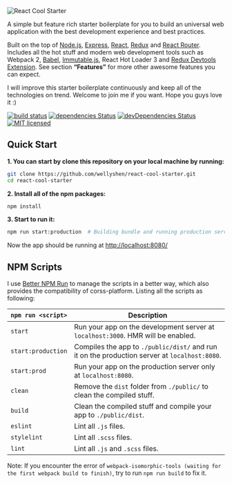 <img src="https://raw.githubusercontent.com/WellyShen/react-cool-starter/master/src/assets/banner.png" alt="React Cool Starter" />

A simple but feature rich starter boilerplate for you to build an universal web application with the best development experience and best practices.

Built on the top of [Node.js](https://nodejs.org/en/), [Express](https://expressjs.com/), [React](https://facebook.github.io/react/), [Redux](https://github.com/reactjs/redux) and [React Router](https://github.com/reactjs/react-router). Includes all the hot stuff and modern web development tools such as Webpack 2, [Babel](https://babeljs.io/), [Immutable.js](https://facebook.github.io/immutable-js/), React Hot Loader 3 and [Redux Devtools Extension](https://github.com/zalmoxisus/redux-devtools-extension). See section **“Features”** for more other awesome features you can expect.

I will improve this starter boilerplate continuously and keep all of the technologies on trend. Welcome to join me if you want. Hope you guys love it :)

[![build status](https://travis-ci.org/WellyShen/react-cool-starter.svg?branch=master)](https://travis-ci.org/WellyShen/react-cool-starter.svg?branch=master)
[![dependencies Status](https://david-dm.org/WellyShen/react-cool-starter.svg)](https://david-dm.org/WellyShen/react-cool-starter)
[![devDependencies Status](https://david-dm.org/WellyShen/react-cool-starter.svg)](https://david-dm.org/WellyShen/react-cool-starter?type=dev)
[![MIT licensed](https://img.shields.io/badge/license-MIT-blue.svg)](https://raw.githubusercontent.com/WellyShen/react-cool-starter/master/LICENSE)


## Quick Start

**1. You can start by clone this repository on your local machine by running:**

```sh
git clone https://github.com/wellyshen/react-cool-starter.git
cd react-cool-starter
``` 

**2. Install all of the npm packages:**

```sh
npm install
```

**3. Start to run it:**

```sh
npm run start:production  # Building bundle and running production server
```

Now the app should be running at [http://localhost:8080/](http://localhost:8080/)


## NPM Scripts

I use [Better NPM Run](https://github.com/benoror/better-npm-run) to manage the scripts in a better way, which also provides the compatibility of corss-platform. Listing all the scripts as following:

|`npm run <script>`|Description|
|------------------|-----------|
|`start`|Run your app on the development server at `localhost:3000`. HMR will be enabled.|
|`start:production`|Compiles the app to `./public/dist/` and run it on the production server at `localhost:8080`.|
|`start:prod`|Run your app on the production server only at `localhost:8080`.|
|`clean`|Remove the `dist` folder from `./public/` to clean the compiled stuff.|
|`build`|Clean the compiled stuff and compile your app to `./public/dist`.|
|`eslint`|Lint all `.js` files.|
|`stylelint`|Lint all `.scss` files.|
|`lint`|Lint all `.js` and `.scss` files.|

Note: If you encounter the error of `webpack-isomorphic-tools (waiting for the first webpack build to finish)`, try to run `npm run build` to fix it.
